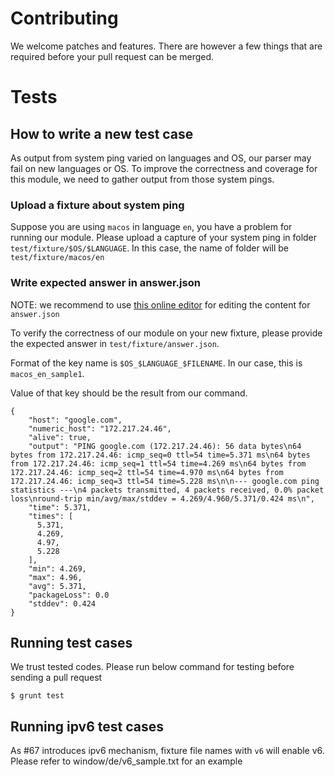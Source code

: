 # Contributing

We welcome patches and features. There are however a few things that are
required before your pull request can be merged.

# Tests

## How to write a new test case

As output from system ping varied on languages and OS, our parser may fail
on new languages or OS. To improve the correctness and coverage for this
module, we need to gather output from those system pings.

### Upload a fixture about system ping

Suppose you are using `macos` in language `en`, you have a problem for running
our module. Please upload a capture of your system ping in folder
`test/fixture/$OS/$LANGUAGE`. In this case, the name of folder will be
`test/fixture/macos/en`

### Write expected answer in answer.json

NOTE: we recommend to use [this online editor][1] for editing the content for
`answer.json`

To verify the correctness of our module on your new fixture, please provide
the expected answer in `test/fixture/answer.json`.

Format of the key name is `$OS_$LANGUAGE_$FILENAME`. In our case, this is
`macos_en_sample1`.

Value of that key should be the result from our command.

```
{
    "host": "google.com",
    "numeric_host": "172.217.24.46",
    "alive": true,
    "output": "PING google.com (172.217.24.46): 56 data bytes\n64 bytes from 172.217.24.46: icmp_seq=0 ttl=54 time=5.371 ms\n64 bytes from 172.217.24.46: icmp_seq=1 ttl=54 time=4.269 ms\n64 bytes from 172.217.24.46: icmp_seq=2 ttl=54 time=4.970 ms\n64 bytes from 172.217.24.46: icmp_seq=3 ttl=54 time=5.228 ms\n\n--- google.com ping statistics ---\n4 packets transmitted, 4 packets received, 0.0% packet loss\nround-trip min/avg/max/stddev = 4.269/4.960/5.371/0.424 ms\n",
    "time": 5.371,
    "times": [
      5.371,
      4.269,
      4.97,
      5.228
    ],
    "min": 4.269,
    "max": 4.96,
    "avg": 5.371,
    "packageLoss": 0.0
    "stddev": 0.424
}
```

## Running test cases

We trust tested codes. Please run below command for testing before sending
a pull request

```
$ grunt test
```

## Running ipv6 test cases

As #67 introduces ipv6 mechanism, fixture file names with `v6` will enable v6.
Please refer to window/de/v6_sample.txt for an example

[1]: https://jsoneditoronline.org
